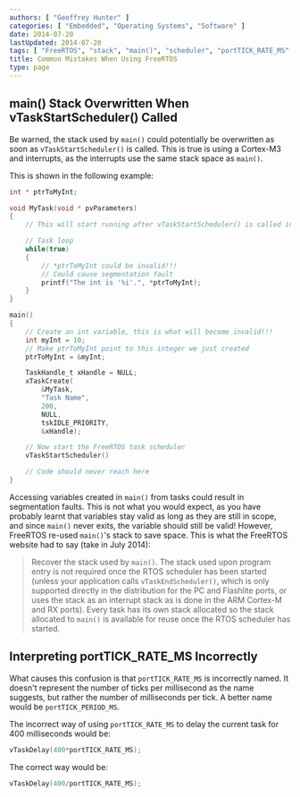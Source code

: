 ```yaml
---
authors: [ "Geoffrey Hunter" ]
categories: [ "Embedded", "Operating Systems", "Software" ]
date: 2014-07-20
lastUpdated: 2014-07-20
tags: [ "FreeRTOS", "stack", "main()", "scheduler", "portTICK_RATE_MS" ]
title: Common Mistakes When Using FreeRTOS
type: page
---
```


## main() Stack Overwritten When vTaskStartScheduler() Called

Be warned, the stack used by `main()` could potentially be overwritten as soon as `vTaskStartScheduler()` is called. This is true is using a Cortex-M3 and interrupts, as the interrupts use the same stack space as `main()`.

This is shown in the following example:

```c
int * ptrToMyInt;

void MyTask(void * pvParameters)
{
	// This will start running after vTaskStartScheduler() is called in main()

	// Task loop
	while(true)
	{
		// *ptrToMyInt could be invalid!!!
		// Could cause segmentation fault
		printf("The int is '%i'.", *ptrToMyInt);
	}
}

main()
{
	// Create an int variable, this is what will become invalid!!!
	int	myInt = 10;
	// Make ptrToMyInt point to this integer we just created
	ptrToMyInt = &myInt;

	TaskHandle_t xHandle = NULL;
	xTaskCreate(
		&MyTask,
		"Task Name",
		200,
		NULL,
		tskIDLE_PRIORITY, 
		&xHandle);

	// Now start the FreeRTOS task scheduler
	vTaskStartScheduler()

	// Code should never reach here
}
```

Accessing variables created in `main()` from tasks could result in segmentation faults. This is not what you would expect, as you have probably learnt that variables stay valid as long as they are still in scope, and since `main()` never exits, the variable should still be valid! However, FreeRTOS re-used `main()`'s stack to save space. This is what the FreeRTOS website had to say (take in July 2014):

> Recover the stack used by `main()`. The stack used upon program entry is not required once the RTOS scheduler has been started (unless your application calls `vTaskEndScheduler()`, which is only supported directly in the distribution for the PC and Flashlite ports, or uses the stack as an interrupt stack as is done in the ARM Cortex-M and RX ports). Every task has its own stack allocated so the stack allocated to `main()` is available for reuse once the RTOS scheduler has started.

## Interpreting portTICK_RATE_MS Incorrectly

What causes this confusion is that `portTICK_RATE_MS` is incorrectly named. It doesn't represent the number of ticks per millisecond as the name suggests, but rather the number of milliseconds per tick. A better name would be `portTICK_PERIOD_MS`.

The incorrect way of using `portTICK_RATE_MS` to delay the current task for 400 milliseconds would be:

```c
vTaskDelay(400*portTICK_RATE_MS);
```

The correct way would be:

```c    
vTaskDelay(400/portTICK_RATE_MS);
```